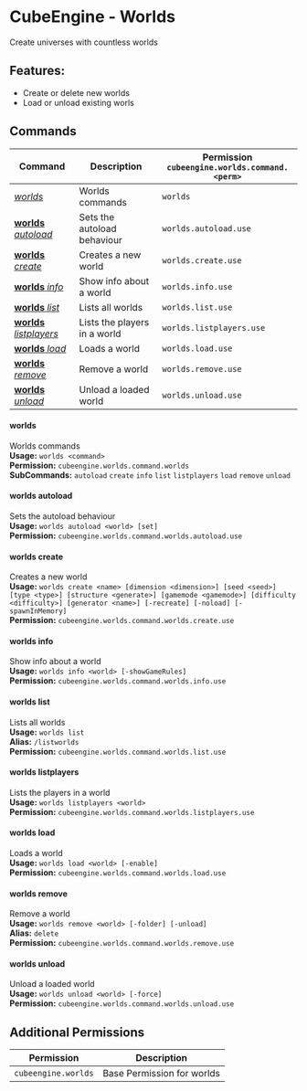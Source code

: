 # CubeEngine - Worlds
Create universes with countless worlds
## Features:
 - Create or delete new worlds
 - Load or unload existing worls
## Commands
| Command | Description | Permission<br>`cubeengine.worlds.command.<perm>` |
| --- | --- | --- |
| [*worlds*](#worlds) | Worlds commands | `worlds` |
| [**worlds** *autoload*](#worlds-autoload) | Sets the autoload behaviour | `worlds.autoload.use` |
| [**worlds** *create*](#worlds-create) | Creates a new world | `worlds.create.use` |
| [**worlds** *info*](#worlds-info) | Show info about a world | `worlds.info.use` |
| [**worlds** *list*](#worlds-list) | Lists all worlds | `worlds.list.use` |
| [**worlds** *listplayers*](#worlds-listplayers) | Lists the players in a world | `worlds.listplayers.use` |
| [**worlds** *load*](#worlds-load) | Loads a world | `worlds.load.use` |
| [**worlds** *remove*](#worlds-remove) | Remove a world | `worlds.remove.use` |
| [**worlds** *unload*](#worlds-unload) | Unload a loaded world | `worlds.unload.use` |
#### worlds  
Worlds commands  
**Usage:** `worlds <command>`  
**Permission:** `cubeengine.worlds.command.worlds`  
**SubCommands:** `autoload` `create` `info` `list` `listplayers` `load` `remove` `unload`  
#### worlds autoload  
Sets the autoload behaviour  
**Usage:** `worlds autoload <world> [set]`  
**Permission:** `cubeengine.worlds.command.worlds.autoload.use`  
  
#### worlds create  
Creates a new world  
**Usage:** `worlds create <name> [dimension <dimension>] [seed <seed>] [type <type>] [structure <generate>] [gamemode <gamemode>] [difficulty <difficulty>] [generator <name>] [-recreate] [-noload] [-spawnInMemory]`  
**Permission:** `cubeengine.worlds.command.worlds.create.use`  
  
#### worlds info  
Show info about a world  
**Usage:** `worlds info <world> [-showGameRules]`  
**Permission:** `cubeengine.worlds.command.worlds.info.use`  
  
#### worlds list  
Lists all worlds  
**Usage:** `worlds list `  
**Alias:** `/listworlds`  
**Permission:** `cubeengine.worlds.command.worlds.list.use`  
  
#### worlds listplayers  
Lists the players in a world  
**Usage:** `worlds listplayers <world>`  
**Permission:** `cubeengine.worlds.command.worlds.listplayers.use`  
  
#### worlds load  
Loads a world  
**Usage:** `worlds load <world> [-enable]`  
**Permission:** `cubeengine.worlds.command.worlds.load.use`  
  
#### worlds remove  
Remove a world  
**Usage:** `worlds remove <world> [-folder] [-unload]`  
**Alias:** `delete`  
**Permission:** `cubeengine.worlds.command.worlds.remove.use`  
  
#### worlds unload  
Unload a loaded world  
**Usage:** `worlds unload <world> [-force]`  
**Permission:** `cubeengine.worlds.command.worlds.unload.use`  
  
## Additional Permissions

| Permission | Description |
| --- | --- |
| `cubeengine.worlds` | Base Permission for worlds |